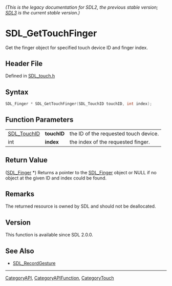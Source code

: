 ###### (This is the legacy documentation for SDL2, the previous stable version; [SDL3](https://wiki.libsdl.org/SDL3/) is the current stable version.)
# SDL_GetTouchFinger

Get the finger object for specified touch device ID and finger index.

## Header File

Defined in [SDL_touch.h](https://github.com/libsdl-org/SDL/blob/SDL2/include/SDL_touch.h)

## Syntax

```c
SDL_Finger * SDL_GetTouchFinger(SDL_TouchID touchID, int index);
```

## Function Parameters

|                            |             |                                       |
| -------------------------- | ----------- | ------------------------------------- |
| [SDL_TouchID](SDL_TouchID) | **touchID** | the ID of the requested touch device. |
| int                        | **index**   | the index of the requested finger.    |

## Return Value

([SDL_Finger](SDL_Finger) *) Returns a pointer to the
[SDL_Finger](SDL_Finger) object or NULL if no object at the given ID and
index could be found.

## Remarks

The returned resource is owned by SDL and should not be deallocated.

## Version

This function is available since SDL 2.0.0.

## See Also

- [SDL_RecordGesture](SDL_RecordGesture)

----
[CategoryAPI](CategoryAPI), [CategoryAPIFunction](CategoryAPIFunction), [CategoryTouch](CategoryTouch)

